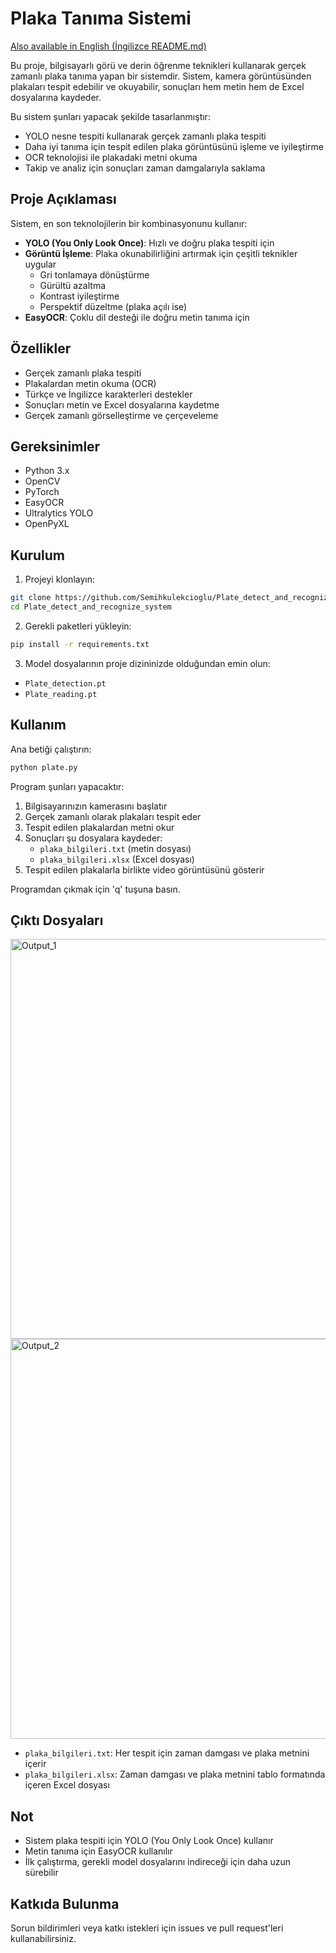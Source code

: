 # Plaka Tanıma Sistemi

[Also available in English (İngilizce README.md)](README.md)

Bu proje, bilgisayarlı görü ve derin öğrenme teknikleri kullanarak gerçek zamanlı plaka tanıma yapan bir sistemdir. Sistem, kamera görüntüsünden plakaları tespit edebilir ve okuyabilir, sonuçları hem metin hem de Excel dosyalarına kaydeder.

Bu sistem şunları yapacak şekilde tasarlanmıştır:
- YOLO nesne tespiti kullanarak gerçek zamanlı plaka tespiti
- Daha iyi tanıma için tespit edilen plaka görüntüsünü işleme ve iyileştirme
- OCR teknolojisi ile plakadaki metni okuma
- Takip ve analiz için sonuçları zaman damgalarıyla saklama

## Proje Açıklaması

Sistem, en son teknolojilerin bir kombinasyonunu kullanır:
- **YOLO (You Only Look Once)**: Hızlı ve doğru plaka tespiti için
- **Görüntü İşleme**: Plaka okunabilirliğini artırmak için çeşitli teknikler uygular
  - Gri tonlamaya dönüştürme
  - Gürültü azaltma
  - Kontrast iyileştirme
  - Perspektif düzeltme (plaka açılı ise)
- **EasyOCR**: Çoklu dil desteği ile doğru metin tanıma için

## Özellikler

- Gerçek zamanlı plaka tespiti
- Plakalardan metin okuma (OCR)
- Türkçe ve İngilizce karakterleri destekler
- Sonuçları metin ve Excel dosyalarına kaydetme
- Gerçek zamanlı görselleştirme ve çerçeveleme

## Gereksinimler

- Python 3.x
- OpenCV
- PyTorch
- EasyOCR
- Ultralytics YOLO
- OpenPyXL

## Kurulum

1. Projeyi klonlayın:
```bash
git clone https://github.com/Semihkulekcioglu/Plate_detect_and_recognize_system.git
cd Plate_detect_and_recognize_system
```

2. Gerekli paketleri yükleyin:
```bash
pip install -r requirements.txt
```

3. Model dosyalarının proje dizininizde olduğundan emin olun:
- `Plate_detection.pt`
- `Plate_reading.pt`

## Kullanım

Ana betiği çalıştırın:
```bash
python plate.py
```

Program şunları yapacaktır:
1. Bilgisayarınızın kamerasını başlatır
2. Gerçek zamanlı olarak plakaları tespit eder
3. Tespit edilen plakalardan metni okur
4. Sonuçları şu dosyalara kaydeder:
   - `plaka_bilgileri.txt` (metin dosyası)
   - `plaka_bilgileri.xlsx` (Excel dosyası)
5. Tespit edilen plakalarla birlikte video görüntüsünü gösterir

Programdan çıkmak için 'q' tuşuna basın.

## Çıktı Dosyaları

<img width="640" height="640" alt="Output_1" src="https://github.com/user-attachments/assets/450e3608-fe2c-4fa8-ad20-62c2fb40f804" />
<img width="640" height="640" alt="Output_2" src="https://github.com/user-attachments/assets/ab962fc0-b68f-436c-97aa-513ca381a7fb" />

- `plaka_bilgileri.txt`: Her tespit için zaman damgası ve plaka metnini içerir
- `plaka_bilgileri.xlsx`: Zaman damgası ve plaka metnini tablo formatında içeren Excel dosyası

## Not

- Sistem plaka tespiti için YOLO (You Only Look Once) kullanır
- Metin tanıma için EasyOCR kullanılır
- İlk çalıştırma, gerekli model dosyalarını indireceği için daha uzun sürebilir

## Katkıda Bulunma

Sorun bildirimleri veya katkı istekleri için issues ve pull request'leri kullanabilirsiniz.

